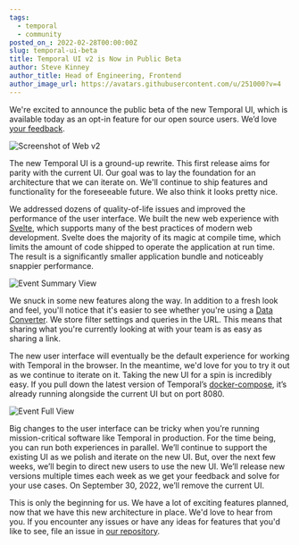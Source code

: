 ```yaml
---
tags:
  - temporal
  - community
posted_on_: 2022-02-28T00:00:00Z
slug: temporal-ui-beta
title: Temporal UI v2 is Now in Public Beta
author: Steve Kinney
author_title: Head of Engineering, Frontend
author_image_url: https://avatars.githubusercontent.com/u/251000?v=4
---
```


We're excited to announce the public beta of the new Temporal UI, which is available today as an opt-in feature for our open source users. We’d love [your feedback](https://github.com/temporalio/ui/issues).

![Screenshot of Web v2](https://user-images.githubusercontent.com/251000/159999018-d82dfe25-394b-4332-b6e8-a4fedeceec34.png)

<!--truncate-->

The new Temporal UI is a ground-up rewrite. This first release aims for parity with the current UI. Our goal was to lay the foundation for an architecture that we can iterate on. We'll continue to ship features and functionality for the foreseeable future. We also think it looks pretty nice.

We addressed dozens of quality-of-life issues and improved the performance of the user interface. We built the new web experience with [Svelte](https://svelte.dev/), which supports many of the best practices of modern web development. Svelte does the majority of its magic at compile time, which limits the amount of code shipped to operate the application at run time. The result is a significantly smaller application bundle and noticeably snappier performance.

![Event Summary View](https://user-images.githubusercontent.com/251000/160000073-fcc79ef6-4be3-4f4a-98c8-2831007a26f6.png)

We snuck in some new features along the way. In addition to a fresh look and feel, you'll notice that it's easier to see whether you're using a [Data Converter](https://docs.temporal.io/concepts/what-is-a-data-converter/). We store filter settings and queries in the URL. This means that sharing what you're currently looking at with your team is as easy as sharing a link.

The new user interface will eventually be the default experience for working with Temporal in the browser. In the meantime, we'd love for you to try it out as we continue to iterate on it. Taking the new UI for a spin is incredibly easy. If you pull down the latest version of Temporal’s [docker-compose](https://github.com/temporalio/docker-compose), it’s already running alongside the current UI but on port 8080.

![Event Full View](https://user-images.githubusercontent.com/251000/160000081-77f1b8b8-2c60-44b4-ab41-7461bcf9b558.png)

Big changes to the user interface can be tricky when you’re running mission-critical software like Temporal in production. For the time being, you can run both experiences in parallel. We’ll continue to support the existing UI as we polish and iterate on the new UI. But, over the next few weeks, we’ll begin to direct new users to use the new UI. We’ll release new versions multiple times each week as we get your feedback and solve for your use cases. On September 30, 2022, we’ll remove the current UI.

This is only the beginning for us. We have a lot of exciting features planned, now that we have this new architecture in place. We'd love to hear from you. If you encounter any issues or have any ideas for features that you'd like to see, file an issue in [our repository](https://github.com/temporalio/ui).
